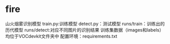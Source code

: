 # fire
山火烟雾识别模型
train.py:训练模型
detect.py：测试模型
runs/train：训练出的历代模型
runs/detect:对应不同图片的识别结果
训练集数据（images和labels）均位于VOCdevkit文件夹中
配置环境：requirements.txt
